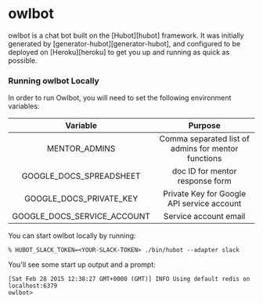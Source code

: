 # owlbot

owlbot is a chat bot built on the [Hubot][hubot] framework. It was
initially generated by [generator-hubot][generator-hubot], and configured to be
deployed on [Heroku][heroku] to get you up and running as quick as possible.

### Running owlbot Locally

In order to run Owlbot, you will need to set the following environment variables:

| Variable | Purpose|
|:--------:|:------:|
|MENTOR_ADMINS| Comma separated list of admins for mentor functions |
|GOOGLE_DOCS_SPREADSHEET | doc ID for mentor response form |
|GOOGLE_DOCS_PRIVATE_KEY| Private Key for Google API service account |
|GOOGLE_DOCS_SERVICE_ACCOUNT| Service account email|

You can start owlbot locally by running:

    % HUBOT_SLACK_TOKEN=<YOUR-SLACK-TOKEN> ./bin/hubot --adapter slack

You'll see some start up output and a prompt:

    [Sat Feb 28 2015 12:38:27 GMT+0000 (GMT)] INFO Using default redis on localhost:6379
    owlbot>
